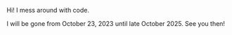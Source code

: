 Hi! I mess around with code.

I will be gone from October 23, 2023 until late October 2025. See you then!
